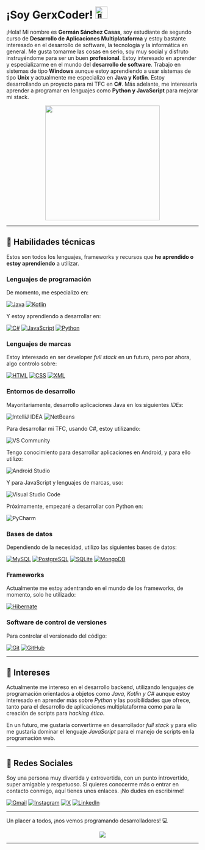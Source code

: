 # ¡Soy GerxCoder! <img src="https://fonts.gstatic.com/s/e/notoemoji/latest/1f44b/512.gif" alt="👋" width="32" height="32">

¡Hola! Mi nombre es **Germán Sánchez Casas**, soy estudiante de segundo curso de **Desarrollo de Aplicaciones Multiplataforma** y estoy bastante interesado en el desarrollo de software, la tecnología y la informática en general. Me gusta tomarme las cosas en serio, soy muy social y disfruto instruyéndome para ser un buen **profesional**. Estoy interesado en aprender y especializarme en el mundo del **desarrollo de software**. Trabajo en sistemas de tipo **Windows** aunque estoy aprendiendo a usar sistemas de tipo **Unix** y actualmente me especializo en **Java y Kotlin**. Estoy desarrollando un proyecto para mi TFC en **C#**. Más adelante, me interesaría aprender a programar en lenguajes como **Python y JavaScript** para mejorar mi stack.

<div align="center">
    <img  src="https://user-images.githubusercontent.com/74038190/225813708-98b745f2-7d22-48cf-9150-083f1b00d6c9.gif" width="300dp" height="300dp"/> 
</div>

---

## 🚀 Habilidades técnicas

Estos son todos los lenguajes, frameworks y recursos que **he aprendido o estoy aprendiendo** a utilizar.

### Lenguajes de programación
De momento, me especializo en:

[![Java](https://img.shields.io/badge/Java-ED8B00?style=for-the-badge&logo=openjdk&logoColor=white)](https://docs.oracle.com/javase/tutorial/index.html)
[![Kotlin](https://img.shields.io/badge/Kotlin-9933ff?&style=for-the-badge&logo=kotlin&logoColor=white)](https://kotlinlang.org/)

Y estoy aprendiendo a desarrollar en:

[![C#](https://img.shields.io/badge/C%23-512BD4?style=for-the-badge&logo=c#&logoColor=white)](https://dotnet.microsoft.com/es-es/languages/csharp)
[![JavaScript](https://img.shields.io/badge/JavaScript-F7DF1E?style=for-the-badge&logo=javascript&logoColor=black)](https://developer.mozilla.org/es/docs/Web/JavaScript)
[![Python](https://img.shields.io/badge/Python-102C54?style=for-the-badge&logo=python&logoColor=white)](https://www.python.org/)

### Lenguajes de marcas
Estoy interesado en ser developer *full stack* en un futuro, pero por ahora, algo controlo sobre:

[![HTML](https://img.shields.io/badge/HTML5-%23E34F26.svg?style=for-the-badge&logo=html5&logoColor=white)](https://html.spec.whatwg.org/multipage/)
[![CSS](https://img.shields.io/badge/CSS3-%231572B6.svg?style=for-the-badge&logo=css3&logoColor=white)](https://www.w3.org/Style/CSS/)
[![XML](https://img.shields.io/badge/XML-%23E34F26.svg?style=for-the-badge&logo=xml&logoColor=white)](http://www.w3.org/XML)

### Entornos de desarrollo
Mayoritariamente, desarrollo aplicaciones Java en los siguientes *IDEs*:

![IntelliJ IDEA](https://img.shields.io/badge/IntelliJ%20IDEA-000000.svg?style=for-the-badge&logo=intellij-idea&logoColor=white)
![NetBeans](https://img.shields.io/badge/NetBeans-1B6AC6?style=for-the-badge&logo=apache-netbeans-ide&logoColor=white)

Para desarrollar mi TFC, usando C#, estoy utilizando:

![VS Community](https://img.shields.io/badge/VS%20Community-5C2D91?style=for-the-badge&logo=visual-studio-community&logoColor=white)

Tengo conocimiento para desarrollar aplicaciones en Android, y para ello utilizo:

![Android Studio](https://img.shields.io/badge/Android%20Studio-3DDC84.svg?style=for-the-badge&logo=android-studio&logoColor=white)

Y para JavaScript y lenguajes de marcas, uso:

![Visual Studio Code](https://img.shields.io/badge/Visual%20Studio%20Code-%23007ACC.svg?style=for-the-badge&logo=visual-studio-code&logoColor=white)

Próximamente, empezaré a desarrollar con Python en:

![PyCharm](https://img.shields.io/badge/PyCharm-%2390EE90.svg?style=for-the-badge&logo=pycharm&logoColor=black)

### Bases de datos
Dependiendo de la necesidad, utilizo las siguientes bases de datos:

[![MySQL](https://img.shields.io/badge/MySQL-%2300f.svg?style=for-the-badge&logo=mysql&logoColor=white)](https://www.mysql.com/)
[![PostgreSQL](https://img.shields.io/badge/PostgreSQL-%23316192.svg?style=for-the-badge&logo=postgresql&logoColor=white)](https://www.postgresql.org/)
[![SQLite](https://img.shields.io/badge/SQLite-07405E?style=for-the-badge&logo=sqlite&logoColor=white)](https://www.sqlite.org/)
[![MongoDB](https://img.shields.io/badge/MongoDB-%23000000?style=for-the-badge&logo=mongodb&logoColor=green)](https://mongodb.com/)

### Frameworks
Actualmente me estoy adentrando en el mundo de los frameworks, de momento, solo he utilizado:

[![Hibernate](https://img.shields.io/badge/Hibernate-59666C?style=for-the-badge&logo=Hibernate&logoColor=C4A484)](https://hibernate.org/)

### Software de control de versiones
Para controlar el versionado del código:

[![Git](https://img.shields.io/badge/Git-%23F05033.svg?style=for-the-badge&logo=git&logoColor=white)](https://git-scm.com/)
[![GitHub](https://img.shields.io/badge/GitHub-%23121011.svg?style=for-the-badge&logo=github&logoColor=white)](https://github.com/)

---

## 🌱 Intereses

Actualmente me intereso en el desarrollo backend, utilizando lenguajes de programación orientados a objetos como *Java, Kotlin y C#* aunque estoy interesado en aprender más sobre *Python* y las posibilidades que ofrece, tanto para el desarrollo de aplicaciones multiplataforma como para la creación de scripts para *hacking ético*.

En un futuro, me gustaría convertirme en desarrollador *full stack* y para ello me gustaría dominar el lenguaje *JavaScript* para el manejo de scripts en la programación web.

---

## 📱 Redes Sociales

Soy una persona muy divertida y extrovertida, con un punto introvertido, super amigable y respetuoso. Si quieres conocerme más o entrar en contacto conmigo, aquí tienes unos enlaces. ¡No dudes en escribirme!

[![Gmail](https://img.shields.io/badge/Gmail-5577B5?style=for-the-badge&logo=gmail&logoColor=white)](mailto:gerxcoder@gmail.com)
[![Instagram](https://img.shields.io/badge/Instagram-E4405F?style=for-the-badge&logo=instagram&logoColor=white)](https://www.instagram.com/gerxcoder)
[![X](https://img.shields.io/badge/Twitter-000000?style=for-the-badge&logo=x&logoColor=white)](https://x.com/gerxcoder)
[![LinkedIn](https://img.shields.io/badge/LinkedIn-0000FF?style=for-the-badge&logo=linked-in&logoColor=white)](https://www.linkedin.com/in/germansanchezcasas/)

---

Un placer a todos, ¡nos vemos programando desarrolladores! 💻

<div align="center">
  <img src ="https://github.com/user-attachments/assets/42b8f82a-51ca-464c-8d31-05eee3dba60b">
</div>

---
